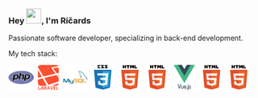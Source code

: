 ### Hey <img src="https://raw.githubusercontent.com/MartinHeinz/MartinHeinz/master/wave.gif" width="30" height="30">, I'm Ričards

Passionate software developer, specializing in back-end development.

My tech stack:

<img src="https://github.com/devicons/devicon/blob/master/icons/php/php-original.svg" alt="PHP logo" width="50" height="50" /> 
<img src="https://github.com/devicons/devicon/blob/master/icons/laravel/laravel-plain-wordmark.svg" alt="Laravel logo" width="50" height="50" /> 
<img src="https://github.com/devicons/devicon/blob/master/icons/mysql/mysql-original-wordmark.svg" alt="MySQL logo" width="50" height="50" />
<img src="https://github.com/devicons/devicon/blob/master/icons/css3/css3-original-wordmark.svg" alt="CSS logo" width="50" height="50" />
<img src="https://github.com/devicons/devicon/blob/master/icons/html5/html5-original-wordmark.svg" alt="HTML logo" width="50" height="50" />
<img src="https://github.com/devicons/devicon/blob/master/icons/html5/html5-original-wordmark.svg" alt="Tailwind logo" width="50" height="50" />
<img src="https://github.com/devicons/devicon/blob/master/icons/vuejs/vuejs-original-wordmark.svg" alt="VueJs logo" width="50" height="50" />
<img src="https://github.com/devicons/devicon/blob/master/icons/html5/html5-original-wordmark.svg" alt="HTML logo" width="50" height="50" />
<img src="https://github.com/devicons/devicon/blob/master/icons/html5/html5-original-wordmark.svg" alt="HTML logo" width="50" height="50" />



<!--
**ricardsupenieks/ricardsupenieks** is a ✨ _special_ ✨ repository because its `README.md` (this file) appears on your GitHub profile.

Here are some ideas to get you started:

- 🔭 I’m currently working on ...
- 🌱 I’m currently learning ...
- 👯 I’m looking to collaborate on ...
- 🤔 I’m looking for help with ...
- 💬 Ask me about ...
- 📫 How to reach me: ...
- 😄 Pronouns: ...
- ⚡ Fun fact: ...
-->
